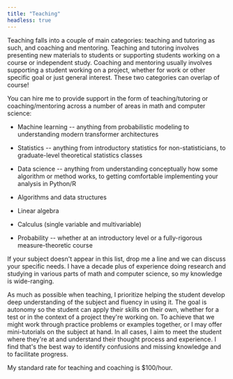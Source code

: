 ```yaml
---
title: "Teaching"
headless: true
---
```


Teaching falls into a couple of main categories: teaching and tutoring as such, and coaching and mentoring. Teaching and tutoring involves presenting new materials to students or supporting students working on a course or independent study. Coaching and mentoring usually involves supporting a student working on a project, whether for work or other specific goal or just general interest. These two categories can overlap of course! 

You can hire me to provide support in the form of teaching/tutoring or coaching/mentoring across a number of areas in math and computer science:

* Machine learning -- anything from probabilistic modeling to understanding modern transformer architectures

* Statistics -- anything from introductory statistics for non-statisticians, to graduate-level theoretical statistics classes

* Data science -- anything from understanding conceptually how some algorithm or method works, to getting comfortable implementing your analysis in Python/R

* Algorithms and data structures 

* Linear algebra

* Calculus (single variable and multivariable)

* Probability -- whether at an introductory level or a fully-rigorous measure-theoretic course

If your subject doesn't appear in this list, drop me a line and we can discuss your specific needs. I have a decade plus of experience doing research and studying in various parts of math and computer science, so my knowledge is wide-ranging. 

As much as possible when teaching, I prioritize helping the student develop deep understanding of the subject and fluency in using it. The goal is autonomy so the student can apply their skills on their own, whether for a test or in the context of a project they're working on. To achieve that we might work through practice problems or examples together, or I may offer mini-tutorials on the subject at hand. In all cases, I aim to meet the student where they're at and understand their thought process and experience. I find that's the best way to identify confusions and missing knowledge and to facilitate progress.

My standard rate for teaching and coaching is $100/hour.






